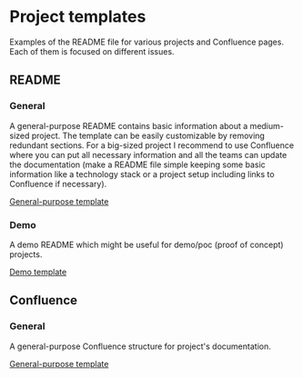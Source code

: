 # Project templates
Examples of the README file for various projects and Confluence pages. Each of them is focused on different issues.

## README

### General
A general-purpose README contains basic information about a medium-sized project. The template can be easily customizable by removing redundant sections. For a big-sized project I recommend to use Confluence where you can put all necessary information and all the teams can update the documentation (make a README file simple keeping some basic information like a technology stack or a project setup including links to Confluence if necessary).   

[General-purpose template](readme/general/README.md)

### Demo
A demo README which might be useful for demo/poc (proof of concept) projects.  

[Demo template](readme/demo/README.md)

## Confluence

### General
A general-purpose Confluence structure for project's documentation.

[General-purpose template](confluence/general/page.md)

